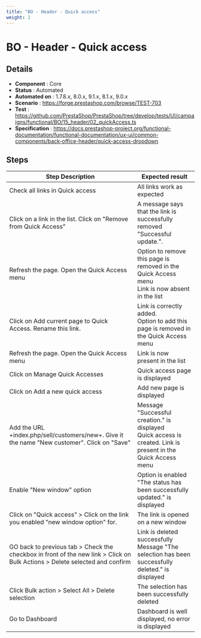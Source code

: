 ```yaml
---
title: "BO - Header - Quick access"
weight: 2
---
```


# BO - Header - Quick access
## Details
* **Component** : Core
* **Status** : Automated
* **Automated on** : 1.7.8.x, 8.0.x, 9.1.x, 8.1.x, 9.0.x
* **Scenario** : https://forge.prestashop.com/browse/TEST-703
* **Test** : https://github.com/PrestaShop/PrestaShop/tree/develop/tests/UI/campaigns/functional/BO/15_header/02_quickAccess.ts
* **Specification** : https://docs.prestashop-project.org/functional-documentation/functional-documentation/ux-ui/common-components/back-office-header/quick-access-dropdown

## Steps
| Step Description | Expected result |
| ----- | ----- |
| Check all links in Quick access | All links work as expected |
| Click on a link in the list. Click on "Remove from Quick Access" | A message says that the link is successfully removed "Successful update.". |
| Refresh the page. Open the Quick Access menu | Option to remove this page is removed in the Quick Access menu<br>Link is now absent in the list |
| Click on Add current page to Quick Access. Rename this link. | Link is correctly added.<br>Option to add this page is removed in the Quick Access menu |
| Refresh the page. Open the Quick Access menu | Link is now present in the list |
| Click on Manage Quick Accesses | Quick access page is displayed |
| Click on Add a new quick access | Add new page is displayed |
| Add the URL +index.php/sell/customers/new+. Give it the name "New customer". Click on "Save" | Message "Successful creation." is displayed<br>Quick access is created. Link is present in the Quick Access menu |
| Enable "New window" option | Option is enabled<br>"The status has been successfully updated." is displayed |
| Click on "Quick access" > Click on the link you enabled "new window option" for. | The link is opened on a new window |
| GO back to previous tab > Check the checkbox in front of the new link > Click on Bulk Actions > Delete selected and confirm | Link is deleted successfully<br>Message "The selection has been successfully deleted." is displayed |
| Click Bulk action > Select All > Delete selection | The selection has been successfully deleted |
| Go to Dashboard | Dashboard is well displayed, no error is displayed |
